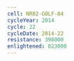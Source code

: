 ```yaml
---
cell: NR02-GOLF-04
cycleYear: 2014
cycle: 22
cycleDate: 2014-22
resistance: 398000
enlightened: 823000
---
```

